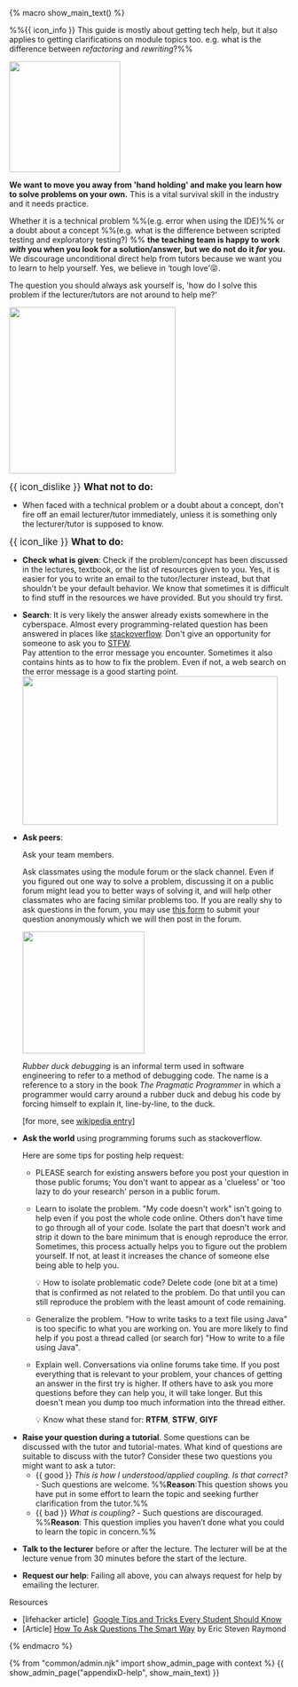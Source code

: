 {% macro show_main_text() %}
<div id="main">

%%{{ icon_info }} This guide is mostly about getting tech help, but it also applies to getting clarifications on module topics too. e.g. what is the difference between _refactoring_ and _rewriting_?%%

<img src="{{baseUrl}}/admin/images/how to get help.png" width="200px"><br/>


**We want to move you away from 'hand holding' and make you learn how to solve problems on your own.** This is a vital survival skill in the industry and it needs practice.

Whether it is a technical problem %%(e.g. error when using the IDE)%% or a doubt about a concept %%(e.g. what is the difference between scripted testing and exploratory testing?)&nbsp;%% **the teaching team is happy to work _with_ you when you look for a solution/answer, but we do not do it _for_ you.** We discourage unconditional direct help from tutors because we want you to learn to help yourself. Yes, we believe in ‘tough love’:stuck_out_tongue_closed_eyes:.

The question you should always ask yourself is, 'how do I solve this problem if the lecturer/tutors are not around to help me?' 

<img src="{{baseUrl}}/admin/images/the good reasons to get home early.png" width="300"/><br>

<big>{{ icon_dislike }} **What not to do:**</big> 

* When faced with a technical problem or a doubt about a concept, don't fire off an email lecturer/tutor immediately, unless it is something only the lecturer/tutor is supposed to know.

<big>{{ icon_like }} **What to do:**</big>

* **Check what is given**: Check if the problem/concept has been discussed in the lectures, textbook, or the list of resources given to you. Yes, it is easier for you to write an email to the tutor/lecturer instead, but that shouldn't be your default behavior. We know that sometimes it is difficult to find stuff in the resources we have provided. But you should try first.

* **Search**: It is very likely the answer already exists somewhere in the cyberspace. Almost every programming-related question has been answered in places like [stackoverflow](http://stackoverflow.com/). Don't give an opportunity for someone to ask you to [STFW](http://www.jibble.org/stfw/).  
  Pay attention to the error message you encounter. Sometimes it also contains hints as to how to fix the problem. Even if not, a web search on the error message is a good starting point.    
  <img src="{{baseUrl}}/admin/images/how to google it.png" width="460" height="268"/>

* **Ask peers**:   

  Ask your team members.   

  Ask classmates using the module forum or the slack channel. Even if you figured out one way to solve a problem, discussing it on a public forum might lead you to better ways of solving it, and will help other classmates who are facing similar problems too. If you are really shy to ask questions in the forum, you may use [this form](https://docs.google.com/forms/d/1vf2TjVhASq_u1_kQEEyURE5fTeBg6iKwGQDJUxYiAmg/viewform) to submit your question anonymously which we will then post in the forum.

  <panel header="Rubber Duck Debugging">

  <img src="{{baseUrl}}/admin/images/Rubber_duck_assisting_with_debugging.jpg" width="220"/><br/>

  _Rubber duck debugging_ is an informal term used in software engineering to refer to a method of debugging code. The name is a reference to a story in the book _The Pragmatic Programmer_ in which a programmer would carry around a rubber duck and debug his code by forcing himself to explain it, line-by-line, to the duck.

  [for more, see [wikipedia entry](https://en.wikipedia.org/wiki/Rubber_duck_debugging)]  

  </panel><p/>

* **Ask the world** using programming forums such as stackoverflow.   

  Here are some tips for posting help request:
  * PLEASE search for existing answers before you post your question in those public forums; You don't want to appear as a 'clueless' or 'too lazy to do your research' person in a public forum.
  * Learn to isolate the problem. "My code doesn't work" isn't going to help even if you post the whole code online. Others don't have time to go through all of your code. Isolate the part that doesn't work and strip it down to the bare minimum that is enough reproduce the error. Sometimes, this process actually helps you to figure out the problem yourself. If not, at least it increases the chance of someone else being able to help you.  
    
    <tip-box>
    
    :bulb: How to isolate problematic code? Delete code (one bit at a time) that is confirmed as not related to the problem. Do that until you can still reproduce the problem with the least amount of code remaining.
    
    </tip-box>

  * Generalize the problem. "How to write tasks to a text file using Java" is too specific to what you are working on. You are more likely to find help if you post a thread called (or search for) "How to write to a file using Java".
  * Explain well. Conversations via online forums take time. If you post everything that is relevant to your problem, your chances of getting an answer in the first try is higher. If others have to ask you more questions before they can help you, it will take longer. But this doesn't mean you dump too much information into the thread either.  
    
    <tip-box>
    
    :bulb: Know what these stand for: **RTFM**, **STFW**, **GIYF**
    
    </tip-box>
    
<span id="questions-for-tutros">

* **Raise your question during a tutorial**. Some questions can be discussed with the tutor and tutorial-mates.
  What kind of questions are suitable to discuss with the tutor? Consider these two questions you might want to ask a tutor:
  * {{ good }} *This is how I understood/applied coupling. Is that correct?* - Such questions are welcome. %%**Reason**:This question shows you have put in some effort to learn the topic and seeking further clarification from the tutor.%%
  * {{ bad }} *What is coupling?* - Such questions are discouraged. %%**Reason**: This question implies you haven’t done what you could to learn the topic in concern.%%
  
</span>

* **Talk to the lecturer** before or after the lecture. The lecturer will be at the lecture venue from 30 minutes before the start of the lecture.

* **Request our help**: Failing all above, you can always request for help by emailing the lecturer.

Resources

* [lifehacker article]  [Google Tips and Tricks Every Student Should Know](http://lifehacker.com/google-tips-and-tricks-every-student-should-know-1508121671)
* [Article] [How To Ask Questions The Smart Way](http://catb.org/esr/faqs/smart-questions.html) by Eric Steven Raymond

</div>
{% endmacro %}

{% from "common/admin.njk" import show_admin_page with context %}
{{ show_admin_page("appendixD-help", show_main_text) }}